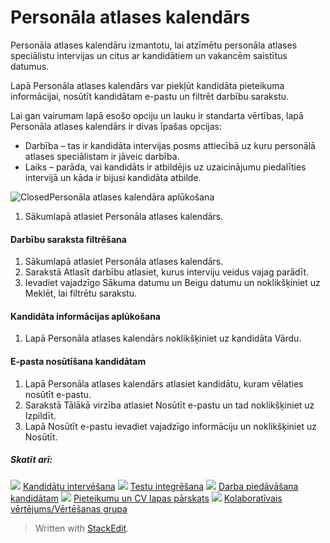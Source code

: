 # Personāla atlases kalendārs

Personāla atlases kalendāru  izmantotu, lai atzīmētu personāla atlases speciālistu intervijas un citus ar kandidātiem un vakancēm saistītus datumus.

Lapā  Personāla atlases kalendārs  var piekļūt kandidāta pieteikuma informācijai, nosūtīt kandidātam e-pastu un filtrēt darbību sarakstu.

Lai gan vairumam lapā esošo opciju un lauku ir standarta vērtības, lapā  Personāla atlases kalendārs  ir divas īpašas opcijas:

-   Darbība  – tas ir kandidāta intervijas posms attiecībā uz kuru personālā atlases speciālistam ir jāveic darbība.
-   Laiks – parāda, vai kandidāts ir atbildējis uz uzaicinājumu piedalīties intervijā un kāda ir bijusi kandidāta atbilde.

![Closed](../Skins/Default/Stylesheets/Images/transparent.gif)Personāla atlases kalendāra aplūkošana

1.  Sākumlapā  atlasiet  Personāla atlases kalendārs.

#### Darbību saraksta filtrēšana

1.  Sākumlapā  atlasiet  Personāla atlases kalendārs.
2.  Sarakstā  Atlasīt darbību  atlasiet, kurus interviju veidus vajag parādīt.
3.  Ievadiet vajadzīgo  Sākuma datumu  un  Beigu datumu  un noklikšķiniet uz  Meklēt, lai filtrētu sarakstu.

#### Kandidāta informācijas aplūkošana

1.  Lapā  Personāla atlases kalendārs  noklikšķiniet uz kandidāta  Vārdu.

#### E-pasta nosūtīšana kandidātam

1.  Lapā  Personāla atlases kalendārs  atlasiet kandidātu, kuram vēlaties nosūtīt e-pastu.
2.  Sarakstā  Tālākā virzība  atlasiet  Nosūtīt e-pastu  un tad noklikšķiniet uz  Izpildīt.
3.  Lapā  Nosūtīt e-pastu  ievadiet vajadzīgo informāciju un noklikšķiniet uz  Nosūtīt.

##### Skatīt arī:

![](../Resources/Images/icon-document-link.png)  [Kandidātu intervēšana](interviewing_applicants.htm)
![](../Resources/Images/icon-document-link.png)  [Testu integrēšana](test_integrations.htm)
![](../Resources/Images/icon-document-link.png)  [Darba piedāvāšana kandidātam](making_an_offer_to_an_applicant.htm)
![](../Resources/Images/icon-document-link.png)  [Pieteikumu un CV lapas pārskats](application_and_cv_page_overview.htm)
![](../Resources/Images/icon-document-link.png)  [Kolaboratīvais vērtējums/Vērtēšanas grupa](collaborative_rating_panel_review.htm)


> Written with [StackEdit](https://stackedit.io/).
<!--stackedit_data:
eyJoaXN0b3J5IjpbLTE0NTgwMDkxOTZdfQ==
-->